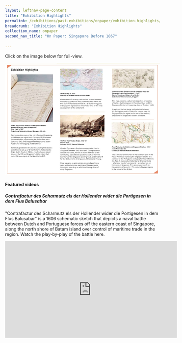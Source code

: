 ```yaml
---
layout: leftnav-page-content
title: "Exhibition Highlights"
permalink: /exhibitions/past-exhibitions/onpaper/exhibition-highlights/
breadcrumb: "Exhibition Highlights"
collection_name: onpaper
second_nav_title: "On Paper: Singapore Before 1867"

---
```


<p>Click on the image below for full-view.</p>

<a href="/images/event-images/onpaper/On-Paper-exhibition-highlights-high.jpg"><img src="/images/event-images/onpaper/On-Paper-exhibition-highlights-low.jpg" alt="An image with selected exhibition artefacts and its brief information."></a>

<h4>Featured videos</h4>

<h5>Contrafactur des Scharmutz els der Hollender wider die Portigesen in dem Flus Balusabar</h5>
<p>"Contrafactur des Scharmutz els der Hollender wider die Portigesen in dem Flus Balusabar" is a 1606 schematic sketch that depicts a naval battle between Dutch and Portuguese forces off the eastern coast of Singapore, along the north shore of Batam island over control of maritime trade in the region. Watch the play-by-play of the battle here.</p>

<iframe src="https://www.facebook.com/plugins/video.php?href=https%3A%2F%2Fwww.facebook.com%2FNationalLibrarySG%2Fvideos%2F538096803529905%2F&show_text=0&width=560" width="560" height="315" style="border:none;overflow:hidden" scrolling="no" frameborder="0" allowTransparency="true" allowFullScreen="true"></iframe>

